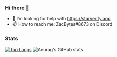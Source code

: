 ### Hi there 👋

- 🤔 I’m looking for help with https://starverify.app
- 📫 How to reach me: ZacBytes#8673 on Discord

### Stats
[![Top Langs](https://github-readme-stats.vercel.app/api/top-langs/?username=zacharylimjx&layout=compact&theme=dark)](https://github.com/anuraghazra/github-readme-stats)
![Anurag's GitHub stats](https://github-readme-stats.vercel.app/api?username=zacharylimjx&count_private=true&show_icons=true&theme=dark)
